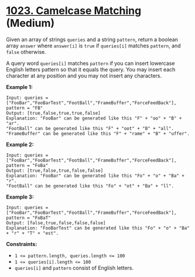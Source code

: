# [1023. Camelcase Matching][link] (Medium)

[link]: https://leetcode.com/problems/camelcase-matching/

Given an array of strings `queries` and a string `pattern`, return a boolean array `answer` where
`answer[i]` is `true` if `queries[i]` matches `pattern`, and `false` otherwise.

A query word `queries[i]` matches `pattern` if you can insert lowercase English letters pattern so
that it equals the query. You may insert each character at any position and you may not insert any
characters.

**Example 1:**

```
Input: queries = ["FooBar","FooBarTest","FootBall","FrameBuffer","ForceFeedBack"], pattern = "FB"
Output: [true,false,true,true,false]
Explanation: "FooBar" can be generated like this "F" + "oo" + "B" + "ar".
"FootBall" can be generated like this "F" + "oot" + "B" + "all".
"FrameBuffer" can be generated like this "F" + "rame" + "B" + "uffer".
```

**Example 2:**

```
Input: queries = ["FooBar","FooBarTest","FootBall","FrameBuffer","ForceFeedBack"], pattern = "FoBa"
Output: [true,false,true,false,false]
Explanation: "FooBar" can be generated like this "Fo" + "o" + "Ba" + "r".
"FootBall" can be generated like this "Fo" + "ot" + "Ba" + "ll".
```

**Example 3:**

```
Input: queries = ["FooBar","FooBarTest","FootBall","FrameBuffer","ForceFeedBack"], pattern = "FoBaT"
Output: [false,true,false,false,false]
Explanation: "FooBarTest" can be generated like this "Fo" + "o" + "Ba" + "r" + "T" + "est".
```

**Constraints:**

- `1 <= pattern.length, queries.length <= 100`
- `1 <= queries[i].length <= 100`
- `queries[i]` and `pattern` consist of English letters.
